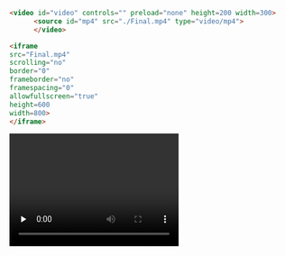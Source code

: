 ```html
<video id="video" controls="" preload="none" height=200 width=300>
      <source id="mp4" src="./Final.mp4" type="video/mp4">
      </video>
```

```html
<iframe 
src="Final.mp4" 
scrolling="no" 
border="0" 
frameborder="no" 
framespacing="0" 
allowfullscreen="true" 
height=600 
width=800> 
</iframe>
```

<video id="video" controls="" preload="none" height=200 width=300>
      <source id="mp4" src="./Final.mp4" type="video/mp4">
      </video>

